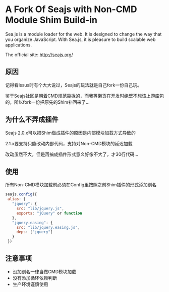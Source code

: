 A Fork Of Seajs with Non-CMD Module Shim Build-in
===

Sea.js is a module loader for the web. It is designed to change the way that you
organize JavaScript. With Sea.js, it is pleasure to build scalable web applications.

The official site: <http://seajs.org/>

## 原因

记得看Issus时有个大大说过，Seajs的玩法就是自己fork一份自己玩。

鉴于Seajs社区是朝着CMD规范靠拢的，而我等懒货在开发时绝壁不想该上游库包的，所以fork一份把原先的Shim补回来了...

## 为什么不弄成插件

Seajs 2.0.x可以把Shim做成插件的原因是内部模块加载方式导致的

2.1.x要支持只能改动内部代码，支持对Non-CMD模块的延迟加载

改动虽然不大，但是再搞成插件形式意义好像不大了，才30行代码...

## 使用
所有Non-CMD模块加载前必须在Config里按照之前Shim插件的形式添加别名

```js
seajs.config({
 alias: {
   "jquery": {
     src: "lib/jquery.js",
     exports: "jQuery" or function
   },
   "jquery.easing": {
     src: "lib/jquery.easing.js",
     deps: ["jquery"]
   }
 })
```


## 注意事项

+ 没加别名一律当做CMD模块加载
+ 没有添加循环依赖判断
+ 生产环境谨慎使用